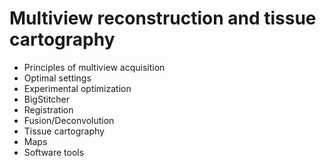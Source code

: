 # Multiview reconstruction and tissue cartography

- Principles of multiview acquisition
- Optimal settings
- Experimental optimization
- BigStitcher
- Registration
- Fusion/Deconvolution
- Tissue cartography
- Maps
- Software tools
